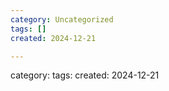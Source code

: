 ```yaml
---
category: Uncategorized
tags: []
created: 2024-12-21

---
```

category: 
tags: 
created: 2024-12-21


